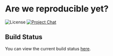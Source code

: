 # Are we reproducible yet?

![License][license-badge]
[![Project Chat][chat-badge]][chat-url]

[license-badge]: https://img.shields.io/badge/license-BSD--3--Clause-blue?style=flat-square
[chat-badge]: https://img.shields.io/discord/1082332781146800168.svg?label=&logo=discord&logoColor=ffffff&color=7389D8&labelColor=6A7EC2&style=flat-square
[chat-url]: https://discord.gg/kKV8ZxyzY4



## Build Status
You can view the current build status [here](https://prefix-dev.github.io/reproducible-builds/).
